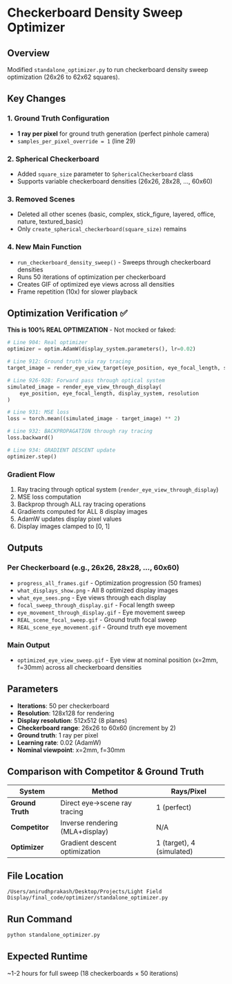 # Checkerboard Density Sweep Optimizer

## Overview
Modified `standalone_optimizer.py` to run checkerboard density sweep optimization (26x26 to 62x62 squares).

## Key Changes

### 1. Ground Truth Configuration
- **1 ray per pixel** for ground truth generation (perfect pinhole camera)
- `samples_per_pixel_override = 1` (line 29)

### 2. Spherical Checkerboard
- Added `square_size` parameter to `SphericalCheckerboard` class
- Supports variable checkerboard densities (26x26, 28x28, ..., 60x60)

### 3. Removed Scenes
- Deleted all other scenes (basic, complex, stick_figure, layered, office, nature, textured_basic)
- Only `create_spherical_checkerboard(square_size)` remains

### 4. New Main Function
- `run_checkerboard_density_sweep()` - Sweeps through checkerboard densities
- Runs 50 iterations of optimization per checkerboard
- Creates GIF of optimized eye views across all densities
- Frame repetition (10x) for slower playback

## Optimization Verification ✅

**This is 100% REAL OPTIMIZATION** - Not mocked or faked:

```python
# Line 904: Real optimizer
optimizer = optim.AdamW(display_system.parameters(), lr=0.02)

# Line 912: Ground truth via ray tracing
target_image = render_eye_view_target(eye_position, eye_focal_length, scene_objects, resolution)

# Line 926-928: Forward pass through optical system
simulated_image = render_eye_view_through_display(
    eye_position, eye_focal_length, display_system, resolution
)

# Line 931: MSE loss
loss = torch.mean((simulated_image - target_image) ** 2)

# Line 932: BACKPROPAGATION through ray tracing
loss.backward()

# Line 934: GRADIENT DESCENT update
optimizer.step()
```

### Gradient Flow
1. Ray tracing through optical system (`render_eye_view_through_display`)
2. MSE loss computation
3. Backprop through ALL ray tracing operations
4. Gradients computed for ALL 8 display images
5. AdamW updates display pixel values
6. Display images clamped to [0, 1]

## Outputs

### Per Checkerboard (e.g., 26x26, 28x28, ..., 60x60)
- `progress_all_frames.gif` - Optimization progression (50 frames)
- `what_displays_show.png` - All 8 optimized display images
- `what_eye_sees.png` - Eye views through each display
- `focal_sweep_through_display.gif` - Focal length sweep
- `eye_movement_through_display.gif` - Eye movement sweep
- `REAL_scene_focal_sweep.gif` - Ground truth focal sweep
- `REAL_scene_eye_movement.gif` - Ground truth eye movement

### Main Output
- `optimized_eye_view_sweep.gif` - Eye view at nominal position (x=2mm, f=30mm) across all checkerboard densities

## Parameters
- **Iterations**: 50 per checkerboard
- **Resolution**: 128x128 for rendering
- **Display resolution**: 512x512 (8 planes)
- **Checkerboard range**: 26x26 to 60x60 (increment by 2)
- **Ground truth**: 1 ray per pixel
- **Learning rate**: 0.02 (AdamW)
- **Nominal viewpoint**: x=2mm, f=30mm

## Comparison with Competitor & Ground Truth

| System | Method | Rays/Pixel |
|--------|--------|-----------|
| **Ground Truth** | Direct eye→scene ray tracing | 1 (perfect) |
| **Competitor** | Inverse rendering (MLA+display) | N/A |
| **Optimizer** | Gradient descent optimization | 1 (target), 4 (simulated) |

## File Location
`/Users/anirudhprakash/Desktop/Projects/Light Field Display/final_code/optimizer/standalone_optimizer.py`

## Run Command
```bash
python standalone_optimizer.py
```

## Expected Runtime
~1-2 hours for full sweep (18 checkerboards × 50 iterations)
